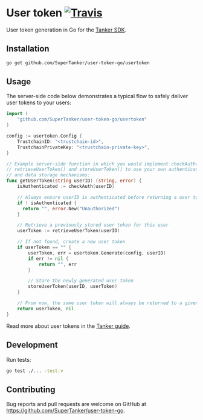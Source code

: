 # User token [![Travis][build-badge]][build]

User token generation in Go for the [Tanker SDK](https://tanker.io/docs/latest).

## Installation

```bash
go get github.com/SuperTanker/user-token-go/usertoken
```

## Usage

The server-side code below demonstrates a typical flow to safely deliver user tokens to your users:

```go
import (
    "github.com/SuperTanker/user-token-go/usertoken"
)

config := usertoken.Config {
    TrustchainID: "<trustchain-id>",
    TrustchainPrivateKey: "<trustchain-private-key>",
}

// Example server-side function in which you would implement checkAuth(),
// retrieveUserToken() and storeUserToken() to use your own authentication
// and data storage mechanisms:
func getUserToken(string userID) (string, error) {
    isAuthenticated := checkAuth(userID)

    // Always ensure userID is authenticated before returning a user token
    if ! isAuthenticated {
      return "", error.New("Unauthorized")
    }

    // Retrieve a previously stored user token for this user
    userToken := retrieveUserToken(userID)

    // If not found, create a new user token
    if userToken == "" {
        userToken, err = usertoken.Generate(config, userID)
        if err != nil {
            return "", err
        }

        // Store the newly generated user token
        storeUserToken(userID, userToken)
    }

    // From now, the same user token will always be returned to a given user
    return userToken, nil
}
```

Read more about user tokens in the [Tanker guide](https://tanker.io/docs/latest/guide/server/).

## Development

Run tests:

```bash
go test ./... -test.v
```

## Contributing

Bug reports and pull requests are welcome on GitHub at https://github.com/SuperTanker/user-token-go.

[build-badge]: https://travis-ci.org/SuperTanker/user-token-go.svg?branch=master
[build]: https://travis-ci.org/SuperTanker/user-token-go

